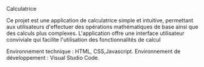 Calculatrice

Ce projet est une application de calculatrice simple et intuitive, permettant aux utilisateurs d'effectuer des opérations mathématiques de base ainsi que des calculs plus complexes. L'application offre une interface utilisateur conviviale qui facilite l'utilisation des fonctionnalités de calcul

Environnement technique :  HTML, CSS,Javascript.
Environnement de développement : Visual Studio Code.
